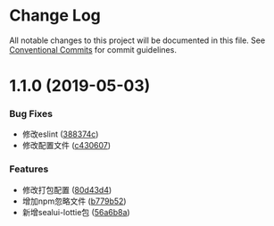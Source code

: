 # Change Log

All notable changes to this project will be documented in this file.
See [Conventional Commits](https://conventionalcommits.org) for commit guidelines.

# 1.1.0 (2019-05-03)


### Bug Fixes

* 修改eslint ([388374c](https://github.com/SealUI/seal/commit/388374c))
* 修改配置文件 ([c430607](https://github.com/SealUI/seal/commit/c430607))


### Features

* 修改打包配置 ([80d43d4](https://github.com/SealUI/seal/commit/80d43d4))
* 增加npm忽略文件 ([b779b52](https://github.com/SealUI/seal/commit/b779b52))
* 新增sealui-lottie包 ([56a6b8a](https://github.com/SealUI/seal/commit/56a6b8a))
